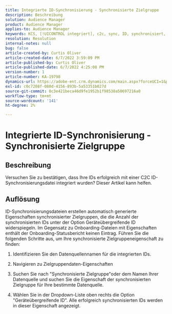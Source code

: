 ```yaml
---
title: Integrierte ID-Synchronisierung - Synchronisierte Zielgruppe
description: Beschreibung
solution: Audience Manager
product: Audience Manager
applies-to: Audience Manager
keywords: KCS, [!UICONTROL integriert], c2c, sync, ID, synchronisiert, Zielgruppe, [!UICONTROL Eigenschaft], Status, Bericht
resolution: Resolution
internal-notes: null
bug: false
article-created-by: Curtis Oliver
article-created-date: 6/7/2022 3:59:09 PM
article-published-by: Curtis Oliver
article-published-date: 6/7/2022 4:25:08 PM
version-number: 1
article-number: KA-19798
dynamics-url: https://adobe-ent.crm.dynamics.com/main.aspx?forceUCI=1&pagetype=entityrecord&etn=knowledgearticle&id=121a99be-7ae6-ec11-bb3c-000d3a3bdf44
exl-id: c0c7208f-080d-4156-893b-5a53351b027d
source-git-commit: 0c3e421beca46d9fe1952b1f98538a50697216a0
workflow-type: tm+mt
source-wordcount: '141'
ht-degree: 2%

---
```


# Integrierte ID-Synchronisierung - Synchronisierte Zielgruppe

## Beschreibung


Versuchen Sie zu bestätigen, dass Ihre IDs erfolgreich mit einer C2C ID-Synchronisierungsdatei integriert wurden? Dieser Artikel kann helfen.




## Auflösung


ID-Synchronisierungsdateien erstellen automatisch generierte Eigenschaften synchronisierter Zielgruppen, die die Anzahl der synchronisierten IDs unter der Option Geräteübergreifende ID widerspiegeln. Im Gegensatz zu Onboarding-Dateien mit Eigenschaften enthält der Onboarding-Statusbericht keinen Eintrag. Führen Sie die folgenden Schritte aus, um Ihre synchronisierte Zielgruppeneigenschaft zu finden:

1) Identifizieren Sie den Datenquellennamen für die integrierten IDs.

2) Navigieren zu Zielgruppendaten-Eigenschaften

3) Suchen Sie nach &quot;Synchronisierte Zielgruppe&quot;oder dem Namen Ihrer Datenquelle und suchen Sie die Eigenschaft der synchronisierten Zielgruppe für Ihre bestimmte Datenquelle.

4) Wählen Sie in der Dropdown-Liste oben rechts die Option &quot;Geräteübergreifende ID&quot;. Alle erfolgreich synchronisierten IDs werden in dieser Eigenschaft angezeigt.

